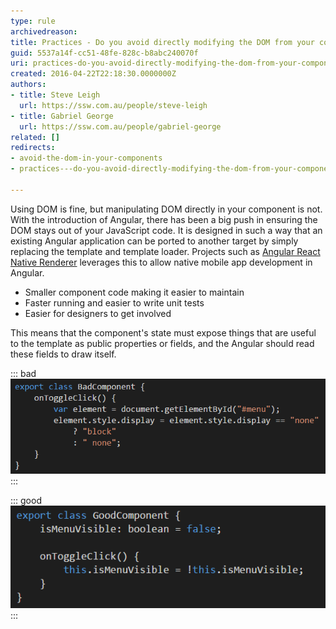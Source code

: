 ```yaml
---
type: rule
archivedreason: 
title: Practices - Do you avoid directly modifying the DOM from your components?
guid: 5537a14f-cc51-48fe-828c-b8abc240070f
uri: practices-do-you-avoid-directly-modifying-the-dom-from-your-components
created: 2016-04-22T22:18:30.0000000Z
authors:
- title: Steve Leigh
  url: https://ssw.com.au/people/steve-leigh
- title: Gabriel George
  url: https://ssw.com.au/people/gabriel-george
related: []
redirects:
- avoid-the-dom-in-your-components
- practices---do-you-avoid-directly-modifying-the-dom-from-your-components

---
```


Using DOM is fine, but manipulating DOM directly in your component is not. With the introduction of Angular, there has been a big push in ensuring the DOM stays out of your JavaScript code.  It is designed in such a way that an existing Angular application can be ported to another target by simply replacing the template and template loader.  Projects such as [Angular React Native Renderer](http://angularjs.blogspot.com.au/2016/04/angular-2-react-native.html) leverages this to allow native mobile app development in Angular.

<!--endintro-->

* Smaller component code making it easier to maintain
* Faster running and easier to write unit tests
* Easier for designers to get involved


This means that the component's state must expose things that are useful to the template as public properties or fields, and the Angular should read these fields to draw itself.


::: bad  
![This component manipulates the DOM directly to show and hide the menu](dom1.png)  
:::


::: good  
![This component sets component state, which the template can use.  It is simpler, more descriptive and easier to test](dom2.png)  
:::
